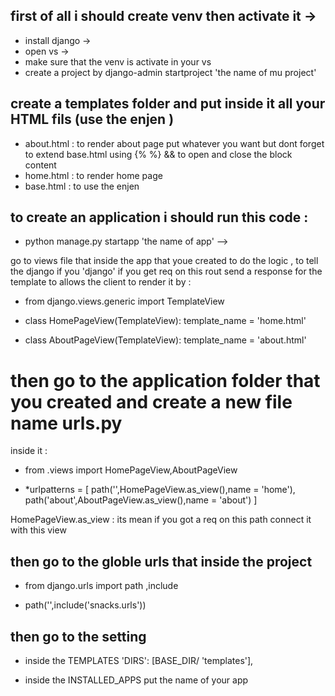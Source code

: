 ## first of all i should create venv then activate it -> 
* install django ->
* open vs ->
* make sure that the venv is activate in your vs 
* create a project by django-admin startproject 'the name of mu project'

## create a templates folder and put inside it all your HTML fils (use the enjen )
* about.html : to render about page put whatever you want but dont forget to extend base.html using {% %} && to open and close the block content
* home.html : to render home page 
* base.html : to use the enjen 

## to create an application i should run this code :
* python manage.py startapp 'the name of app' -->

go to views file that inside the app that youe created to do the logic ,
to tell the django if you 'django' if you get req on this rout send a response for the template to allows the client to render it by :

* from django.views.generic import TemplateView

* class HomePageView(TemplateView):
    template_name = 'home.html'

* class AboutPageView(TemplateView):
    template_name = 'about.html'

# then go to the application folder that you created and create a new file name urls.py
inside it :

* from .views import HomePageView,AboutPageView

* *urlpatterns = [
    path('',HomePageView.as_view(),name = 'home'),
    path('about',AboutPageView.as_view(),name = 'about')
]

HomePageView.as_view : its mean if you got a req on this path connect it with this view 

## then go to the globle urls that inside the project 
* from django.urls import path ,include

* path('',include('snacks.urls'))

## then go to the setting 

* inside the TEMPLATES 
'DIRS': [BASE_DIR/ 'templates'],

* inside the INSTALLED_APPS 
put the name of your app